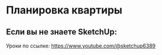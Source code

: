 # Планировка квартиры
## Если вы не знаете SketchUp:
Уроки по ссылке: https://www.youtube.com/@sketchup6389